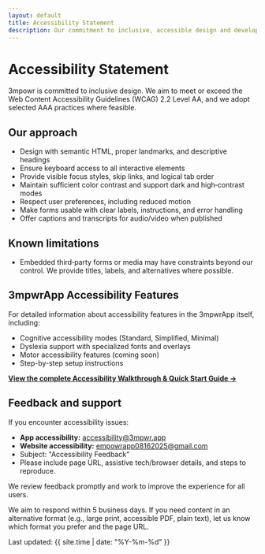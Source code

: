 ```yaml
---
layout: default
title: Accessibility Statement
description: Our commitment to inclusive, accessible design and development for everyone. Accessibility First !
---
```


# Accessibility Statement

3mpowr is committed to inclusive design. We aim to meet or exceed the Web Content Accessibility Guidelines (WCAG) 2.2 Level AA, and we adopt selected AAA practices where feasible.

## Our approach
- Design with semantic HTML, proper landmarks, and descriptive headings
- Ensure keyboard access to all interactive elements
- Provide visible focus styles, skip links, and logical tab order
- Maintain sufficient color contrast and support dark and high‑contrast modes
- Respect user preferences, including reduced motion
- Make forms usable with clear labels, instructions, and error handling
- Offer captions and transcripts for audio/video when published

## Known limitations
- Embedded third‑party forms or media may have constraints beyond our control. We provide titles, labels, and alternatives where possible.

## 3mpwrApp Accessibility Features

For detailed information about accessibility features in the 3mpwrApp itself, including:
- Cognitive accessibility modes (Standard, Simplified, Minimal)
- Dyslexia support with specialized fonts and overlays
- Motor accessibility features (coming soon)
- Step-by-step setup instructions

**[View the complete Accessibility Walkthrough & Quick Start Guide →](/accessibility-walkthrough/)**

## Feedback and support
If you encounter accessibility issues:
- **App accessibility:** accessibility@3mpwr.app
- **Website accessibility:** [empowrapp08162025@gmail.com](mailto:empowrapp08162025@gmail.com)
- Subject: "Accessibility Feedback"
- Please include page URL, assistive tech/browser details, and steps to reproduce.

We review feedback promptly and work to improve the experience for all users.

We aim to respond within 5 business days. If you need content in an alternative format (e.g., large print, accessible PDF, plain text), let us know which format you prefer and the page URL.

Last updated: {{ site.time | date: "%Y-%m-%d" }}
